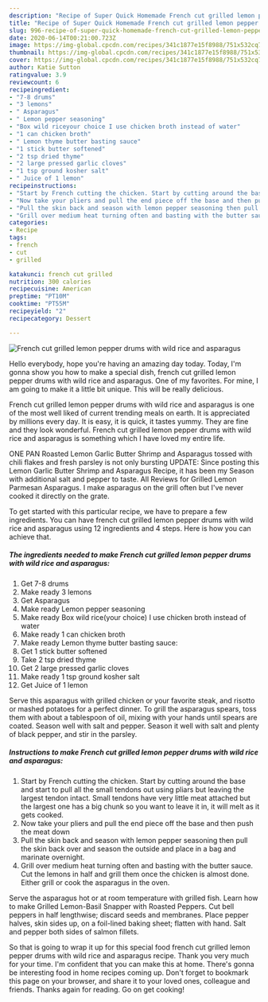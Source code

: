 ```yaml
---
description: "Recipe of Super Quick Homemade French cut grilled lemon pepper drums with wild rice and asparagus"
title: "Recipe of Super Quick Homemade French cut grilled lemon pepper drums with wild rice and asparagus"
slug: 996-recipe-of-super-quick-homemade-french-cut-grilled-lemon-pepper-drums-with-wild-rice-and-asparagus
date: 2020-06-14T00:21:00.723Z
image: https://img-global.cpcdn.com/recipes/341c1877e15f8988/751x532cq70/french-cut-grilled-lemon-pepper-drums-with-wild-rice-and-asparagus-recipe-main-photo.jpg
thumbnail: https://img-global.cpcdn.com/recipes/341c1877e15f8988/751x532cq70/french-cut-grilled-lemon-pepper-drums-with-wild-rice-and-asparagus-recipe-main-photo.jpg
cover: https://img-global.cpcdn.com/recipes/341c1877e15f8988/751x532cq70/french-cut-grilled-lemon-pepper-drums-with-wild-rice-and-asparagus-recipe-main-photo.jpg
author: Katie Sutton
ratingvalue: 3.9
reviewcount: 6
recipeingredient:
- "7-8 drums"
- "3 lemons"
- " Asparagus"
- " Lemon pepper seasoning"
- "Box wild riceyour choice I use chicken broth instead of water"
- "1 can chicken broth"
- " Lemon thyme butter basting sauce"
- "1 stick butter softened"
- "2 tsp dried thyme"
- "2 large pressed garlic cloves"
- "1 tsp ground kosher salt"
- " Juice of 1 lemon"
recipeinstructions:
- "Start by French cutting the chicken. Start by cutting around the base and start to pull all the small tendons out using pliars but leaving the largest tendon intact. Small tendons have very little meat attached but the largest one has a big chunk so you want to leave it in, it will melt as it gets cooked."
- "Now take your pliers and pull the end piece off the base and then push the meat down"
- "Pull the skin back and season with lemon pepper seasoning then pull the skin back over and season the outside and place in a bag and marinate overnight."
- "Grill over medium heat turning often and basting with the butter sauce. Cut the lemons in half and grill them once the chicken is almost done. Either grill or cook the asparagus in the oven."
categories:
- Recipe
tags:
- french
- cut
- grilled

katakunci: french cut grilled 
nutrition: 300 calories
recipecuisine: American
preptime: "PT10M"
cooktime: "PT55M"
recipeyield: "2"
recipecategory: Dessert

---
```



![French cut grilled lemon pepper drums with wild rice and asparagus](https://img-global.cpcdn.com/recipes/341c1877e15f8988/751x532cq70/french-cut-grilled-lemon-pepper-drums-with-wild-rice-and-asparagus-recipe-main-photo.jpg)

Hello everybody, hope you're having an amazing day today. Today, I'm gonna show you how to make a special dish, french cut grilled lemon pepper drums with wild rice and asparagus. One of my favorites. For mine, I am going to make it a little bit unique. This will be really delicious.

French cut grilled lemon pepper drums with wild rice and asparagus is one of the most well liked of current trending meals on earth. It is appreciated by millions every day. It is easy, it is quick, it tastes yummy. They are fine and they look wonderful. French cut grilled lemon pepper drums with wild rice and asparagus is something which I have loved my entire life.

ONE PAN Roasted Lemon Garlic Butter Shrimp and Asparagus tossed with chili flakes and fresh parsley is not only bursting UPDATE: Since posting this Lemon Garlic Butter Shrimp and Asparagus Recipe, it has been my Season with additional salt and pepper to taste. All Reviews for Grilled Lemon Parmesan Asparagus. I make asparagus on the grill often but I&#39;ve never cooked it directly on the grate.


To get started with this particular recipe, we have to prepare a few ingredients. You can have french cut grilled lemon pepper drums with wild rice and asparagus using 12 ingredients and 4 steps. Here is how you can achieve that.

<!--inarticleads1-->

##### The ingredients needed to make French cut grilled lemon pepper drums with wild rice and asparagus:

1. Get 7-8 drums
1. Make ready 3 lemons
1. Get  Asparagus
1. Make ready  Lemon pepper seasoning
1. Make ready Box wild rice(your choice) I use chicken broth instead of water
1. Make ready 1 can chicken broth
1. Make ready  Lemon thyme butter basting sauce:
1. Get 1 stick butter softened
1. Take 2 tsp dried thyme
1. Get 2 large pressed garlic cloves
1. Make ready 1 tsp ground kosher salt
1. Get  Juice of 1 lemon


Serve this asparagus with grilled chicken or your favorite steak, and risotto or mashed potatoes for a perfect dinner. To grill the asparagus spears, toss them with about a tablespoon of oil, mixing with your hands until spears are coated. Season well with salt and pepper. Season it well with salt and plenty of black pepper, and stir in the parsley. 

<!--inarticleads2-->

##### Instructions to make French cut grilled lemon pepper drums with wild rice and asparagus:

1. Start by French cutting the chicken. Start by cutting around the base and start to pull all the small tendons out using pliars but leaving the largest tendon intact. Small tendons have very little meat attached but the largest one has a big chunk so you want to leave it in, it will melt as it gets cooked.
1. Now take your pliers and pull the end piece off the base and then push the meat down
1. Pull the skin back and season with lemon pepper seasoning then pull the skin back over and season the outside and place in a bag and marinate overnight.
1. Grill over medium heat turning often and basting with the butter sauce. Cut the lemons in half and grill them once the chicken is almost done. Either grill or cook the asparagus in the oven.


Serve the asparagus hot or at room temperature with grilled fish. Learn how to make Grilled Lemon-Basil Snapper with Roasted Peppers. Cut bell peppers in half lengthwise; discard seeds and membranes. Place pepper halves, skin sides up, on a foil-lined baking sheet; flatten with hand. Salt and pepper both sides of salmon fillets. 

So that is going to wrap it up for this special food french cut grilled lemon pepper drums with wild rice and asparagus recipe. Thank you very much for your time. I'm confident that you can make this at home. There's gonna be interesting food in home recipes coming up. Don't forget to bookmark this page on your browser, and share it to your loved ones, colleague and friends. Thanks again for reading. Go on get cooking!

